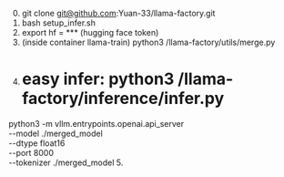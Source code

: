 0. git clone git@github.com:Yuan-33/llama-factory.git
1. bash setup_infer.sh
2. export hf = *** (hugging face token)
3. (inside container llama-train) python3 /llama-factory/utils/merge.py
4. # easy infer: python3 /llama-factory/inference/infer.py
python3 -m vllm.entrypoints.openai.api_server \
  --model ./merged_model \
  --dtype float16 \
  --port 8000 \
  --tokenizer ./merged_model
5. 


